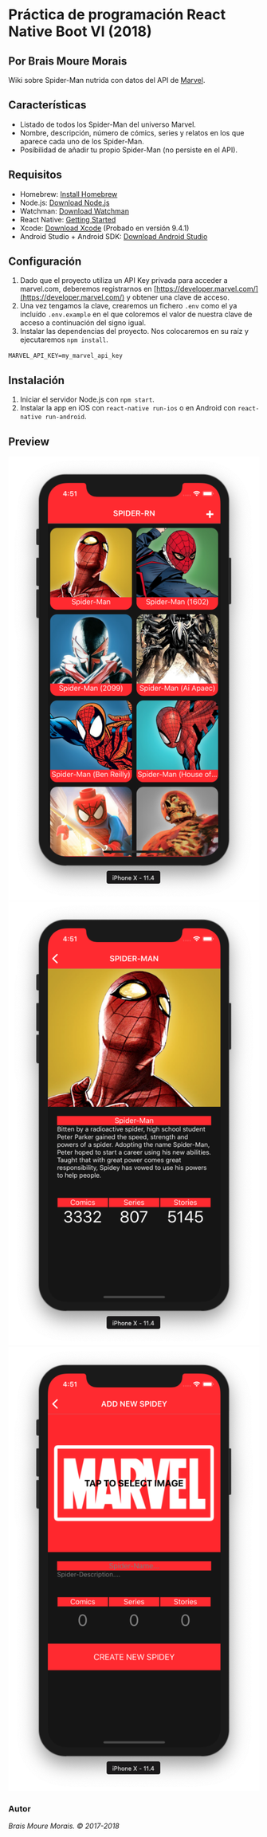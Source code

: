 # Práctica de programación React Native Boot VI (2018)
## Por Brais Moure Morais

Wiki sobre Spider-Man nutrida con datos del API de [Marvel](https://developer.marvel.com/).

## Características
* Listado de todos los Spider-Man del universo Marvel.
* Nombre, descripción, número de cómics, series y relatos en los que aparece cada uno de los Spider-Man.
* Posibilidad de añadir tu propio Spider-Man (no persiste en el API).

## Requisitos
* Homebrew: [Install Homebrew](https://brew.sh/index_es)
* Node.js: [Download Node.js](https://nodejs.org/en/download/)
* Watchman: [Download Watchman](https://facebook.github.io/watchman/docs/install.html)
* React Native: [Getting Started](https://facebook.github.io/react-native/docs/getting-started.html)
* Xcode: [Download Xcode](https://developer.apple.com/xcode/) (Probado en versión 9.4.1)
* Android Studio + Android SDK: [Download Android Studio](https://developer.android.com/studio/)

## Configuración

1. Dado que el proyecto utiliza un API Key privada para acceder a marvel.com, deberemos registrarnos en [https://developer.marvel.com/](https://developer.marvel.com/) y obtener una clave de acceso.
2. Una vez tengamos la clave, crearemos un fichero `.env` como el ya incluído `.env.example` en el que coloremos el valor de nuestra clave de acceso a continuación del signo igual.
3. Instalar las dependencias del proyecto. Nos colocaremos en su raíz y ejecutaremos `npm install`.

`MARVEL_API_KEY=my_marvel_api_key`


## Instalación

1. Iniciar el servidor Node.js con `npm start`.
2. Instalar la app en iOS con `react-native run-ios` o en Android con `react-native run-android`.

## Preview

![Práctica React Brais Moure Morais](./previews/preview1.png)
![Práctica React Brais Moure Morais](./previews/preview2.png)
![Práctica React Brais Moure Morais](./previews/preview3.png)


### Autor
*Brais Moure Morais. © 2017-2018*